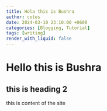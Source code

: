 ```yaml
---
title: Hola this is Bushra
author: cotes
date: 2024-03-10 23:10:00 +0600
categories: [Blogging, Tutorial]
tags: [writing]
render_with_liquid: false
---
```



# Hello this is Bushra
## this is heading 2
this is content of the site